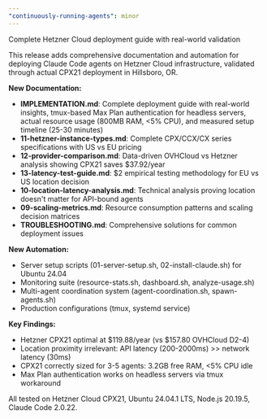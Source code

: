 ```yaml
---
"continuously-running-agents": minor
---
```


Complete Hetzner Cloud deployment guide with real-world validation

This release adds comprehensive documentation and automation for deploying Claude Code agents on Hetzner Cloud infrastructure, validated through actual CPX21 deployment in Hillsboro, OR.

**New Documentation:**
- **IMPLEMENTATION.md**: Complete deployment guide with real-world insights, tmux-based Max Plan authentication for headless servers, actual resource usage (800MB RAM, <5% CPU), and measured setup timeline (25-30 minutes)
- **11-hetzner-instance-types.md**: Complete CPX/CCX/CX series specifications with US vs EU pricing
- **12-provider-comparison.md**: Data-driven OVHCloud vs Hetzner analysis showing CPX21 saves $37.92/year
- **13-latency-test-guide.md**: $2 empirical testing methodology for EU vs US location decision
- **10-location-latency-analysis.md**: Technical analysis proving location doesn't matter for API-bound agents
- **09-scaling-metrics.md**: Resource consumption patterns and scaling decision matrices
- **TROUBLESHOOTING.md**: Comprehensive solutions for common deployment issues

**New Automation:**
- Server setup scripts (01-server-setup.sh, 02-install-claude.sh) for Ubuntu 24.04
- Monitoring suite (resource-stats.sh, dashboard.sh, analyze-usage.sh)
- Multi-agent coordination system (agent-coordination.sh, spawn-agents.sh)
- Production configurations (tmux, systemd service)

**Key Findings:**
- Hetzner CPX21 optimal at $119.88/year (vs $157.80 OVHCloud D2-4)
- Location proximity irrelevant: API latency (200-2000ms) >> network latency (30ms)
- CPX21 correctly sized for 3-5 agents: 3.2GB free RAM, <5% CPU idle
- Max Plan authentication works on headless servers via tmux workaround

All tested on Hetzner Cloud CPX21, Ubuntu 24.04.1 LTS, Node.js 20.19.5, Claude Code 2.0.22.
